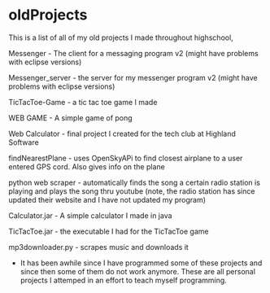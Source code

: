 # oldProjects
This is a list of all of my old projects I made throughout highschool, 

Messenger - The client for a messaging program v2 (might have problems with eclipse versions)

Messenger_server - the server for my messenger program v2 (might have problems with eclipse versions)

TicTacToe-Game - a tic tac toe game I made

WEB GAME - A simple game of pong 

Web Calculator - final project I created for the tech club at Highland Software

findNearestPlane - uses OpenSkyAPi to find closest airplane to a user entered GPS cord. Also gives info on the plane

python web scraper - automatically finds the song a certain radio station is playing and plays the song thru youtube (note, the radio station has since updated their website and I have not updated my program)

Calculator.jar - A simple calculator I made in java

TicTacToe.jar - the executable I had for the TicTacToe game

mp3downloader.py - scrapes music and downloads it

* It has been awhile since I have programmed some of these projects and since then some of them do not work anymore. These are all personal projects I attemped in an effort to teach myself programming.

